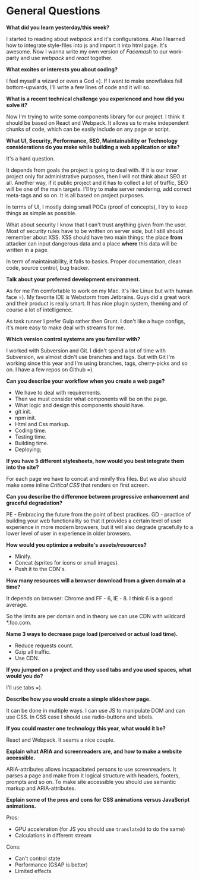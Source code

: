 General Questions
=================

**What did you learn yesterday/this week?**

I started to reading about *webpack* and it's configurations. Also I learned how to integrate style-files into js and import it into html page. It's awesome.
Now I wanna write my own version of *Facemash* to our work-party and use *webpack* and *react* together.

**What excites or interests you about coding?**

I feel myself a wizard or even a God =). If I want to make snowflakes fall bottom-upwards, I'll write a few lines of code and it will so.

**What is a recent technical challenge you experienced and how did you solve it?**

Now I'm trying to write some components library for our project. I think it should be based on React and Webpack. It allows us to make independent chunks of code, which can be easily include on any page or script.


**What UI, Security, Performance, SEO, Maintainability or Technology considerations do you make while building a web application or site?**

It's a hard question.

It depends from goals the project is going to deal with. If it is our inner project only for administrative purposes, then I will not think about SEO at all. Another way, if it public project and it has to collect a lot of traffic, SEO will be one of the main targets. I'll try to make server rendering, add correct meta-tags and so on. It is all based on project purposes.

In terms of UI, I mostly doing small POCs (proof of concepts), I try to keep things as simple as possible.

What about security I know that I can't trust anything given from the user. Most of security rules have to be written on server side, but I still should remember about XSS. XSS should have two main things: the place **from** attacker can input dangerous data and a place **where** this data will be written in a page.

In term of maintainability, it falls to basics. Proper documentation, clean code, source control, bug tracker.

**Talk about your preferred development environment.**

As for me I'm comfortable to work on my Mac. It's like Linux but with human face =). My favorite IDE is Webstorm from Jetbrains. Guys did a great work and their product is really smart. It has nice plugin system, theming and of course a lot of intelligence.

As task runner I prefer Gulp rather then Grunt. I don't like a huge configs, it's more easy to make deal with streams for me.

**Which version control systems are you familiar with?**

I worked with Subversion and Git. I didn't spend a lot of time with Subversion, we almost didn't use branches and tags. But with Git I'm working since this year and I'm using branches, tags, cherry-picks and so on. I have a few repos on Github =).

**Can you describe your workflow when you create a web page?**

- We have to deal with requirements.
- Then we must consider what components will be on the page.
- What logic and design this components should have.
- git init.
- npm init.
- Html and Css markup.
- Coding time.
- Testing time.
- Building time.
- Deploying;

**If you have 5 different stylesheets, how would you best integrate them into the site?**

For each page we have to concat and minify this files. But we also should make some inline *Critical CSS* that renders on first screen.

**Can you describe the difference between progressive enhancement and graceful degradation?**

PE - Embracing the future from the point of best practices.
GD - practice of building your web functionality so that it provides a certain level of user experience in more modern browsers, but it will also degrade gracefully to a lower level of user in experience in older browsers.

**How would you optimize a website's assets/resources?**

- Minify.
- Concat (sprites for icons or small images).
- Push it to the CDN's.

**How many resources will a browser download from a given domain at a time?**

It depends on browser: Chrome and FF - 6, IE - 8. I think 6 is a good average.

So the limits are per domain and in theory we can use CDN with wildcard \*.foo.com.

**Name 3 ways to decrease page load (perceived or actual load time).**

- Reduce requests count.
- Gzip all traffic.
- Use CDN.

**If you jumped on a project and they used tabs and you used spaces, what would you do?**

I'll use tabs =).

**Describe how you would create a simple slideshow page.**

It can be done in multiple ways. I can use JS to manipulate DOM and can use CSS. In CSS case I should use radio-buttons and labels.

**If you could master one technology this year, what would it be?**

React and Webpack. It seams a nice couple.

**Explain what ARIA and screenreaders are, and how to make a website accessible.**

ARIA-attributes allows incapacitated persons to use screenreaders. It parses a page and make from it logical structure with headers, footers, prompts and so on.
To make site accessible you should use semantic markup and ARIA-attributes.

**Explain some of the pros and cons for CSS animations versus JavaScript animations.**

Pros:
- GPU acceleration (for JS you should use `translate3d` to do the same)
- Calculations in different stream

Cons:
- Can't control state
- Performance (GSAP is better) 
- Limited effects
